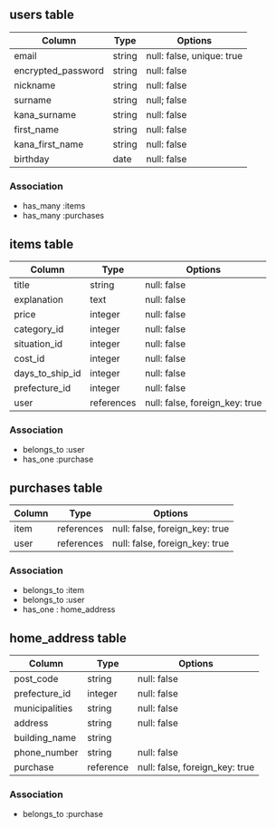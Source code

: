 ## users table


| Column             | Type                | Options                   |
|--------------------|---------------------|---------------------------|
| email              | string              | null: false, unique: true |
| encrypted_password | string              | null: false               |
| nickname           | string              | null: false               |
| surname            | string              | null; false               |
| kana_surname       | string              | null: false               |
| first_name         | string              | null: false               |
| kana_first_name    | string              | null: false               |
| birthday           | date                | null: false               |

### Association

* has_many :items
* has_many :purchases


## items table

| Column                              | Type       | Options                        |
|-------------------------------------|------------|--------------------------------|
| title                               | string     | null: false                    |
| explanation                         | text       | null: false                    |
| price                               | integer    | null: false                    |
| category_id                         | integer    | null: false                    |
| situation_id                        | integer    | null: false                    |
| cost_id                             | integer    | null: false                    |
| days_to_ship_id                     | integer    | null: false                    |
| prefecture_id                       | integer    | null: false                    |
| user                                | references | null: false, foreign_key: true |  

### Association

- belongs_to :user
- has_one :purchase

## purchases table

| Column      | Type       | Options                        |
|-------------|------------|--------------------------------|
| item        | references | null: false, foreign_key: true |
| user        | references | null: false, foreign_key: true |

### Association

- belongs_to :item
- belongs_to :user
- has_one : home_address


## home_address table


| Column           | Type       | Options                        |
|------------------|------------|--------------------------------|
| post_code        | string     | null: false                    |
| prefecture_id    | integer    | null: false                    |
| municipalities   | string     | null: false                    |
| address          | string     | null: false                    |
| building_name    | string     |                                |
| phone_number     | string     | null: false                    |
| purchase         | reference  | null: false, foreign_key: true |



### Association

- belongs_to :purchase